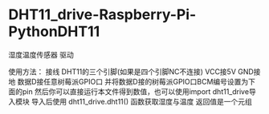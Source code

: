 # DHT11_drive-Raspberry-Pi-PythonDHT11 
湿度温度传感器 驱动

使用方法： 接线 DHT11的三个引脚(如果是四个引脚NC不连接) VCC接5V GND接地 数据D接任意树莓派GPIO口
并将数据D接的树莓派GPIO口BCM编号设置为下面的pin 
然后你可以直接运行本文件得到数值，也可以使用import dht11_drive导入模块
导入后使用 dht11_drive.dht11() 函数获取湿度与温度 返回值是一个元组
